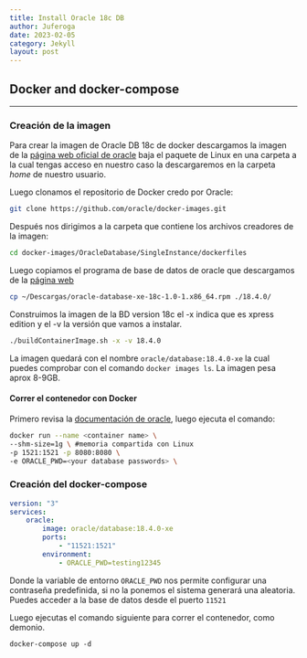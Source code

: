 ```yaml
---
title: Install Oracle 18c DB
author: Juferoga
date: 2023-02-05
category: Jekyll
layout: post
---
```


## Docker and docker-compose
---

### Creación de la imagen
Para crear la imagen de Oracle DB 18c de docker descargamos la imagen de la [página web oficial de oracle][1] baja el paquete de Linux en una carpeta a la cual tengas acceso en nuestro caso la descargaremos en la carpeta *home* de nuestro usuario.

Luego clonamos el repositorio de Docker credo por Oracle:
```bash
git clone https://github.com/oracle/docker-images.git
```
Después nos dirigimos a la carpeta que contiene los archivos creadores de la imagen:
``` bash
cd docker-images/OracleDatabase/SingleInstance/dockerfiles
```
Luego copiamos el programa de base de datos de oracle que descargamos de la [página web][1]
``` bash
cp ~/Descargas/oracle-database-xe-18c-1.0-1.x86_64.rpm ./18.4.0/
```
Construimos la imagen de la BD version 18c el -x indica que es xpress edition y el -v la versión que vamos a instalar.
``` bash
./buildContainerImage.sh -x -v 18.4.0
```
La imagen quedará con el nombre ```oracle/database:18.4.0-xe``` la cual puedes comprobar con el comando ```docker images ls```. La imagen pesa aprox 8-9GB.

#### Correr el contenedor con Docker

Primero revisa la [documentación de oracle][2], luego ejecuta el comando:
```bash
docker run --name <container name> \
--shm-size=1g \ #memoria compartida con Linux
-p 1521:1521 -p 8080:8080 \
-e ORACLE_PWD=<your database passwords> \
```

### Creación del docker-compose

```yml
version: "3"
services:
    oracle:
        image: oracle/database:18.4.0-xe
        ports:
            - "11521:1521"
        environment:
            - ORACLE_PWD=testing12345
```

Donde la variable de entorno ```ORACLE_PWD``` nos permite configurar una contraseña predefinida, si no la ponemos el sistema generará una aleatoria. Puedes acceder a la base de datos desde el puerto ```11521```

Luego ejecutas el comando siguiente para correr el contenedor, como demonio.
```
docker-compose up -d 
```

[1]:https://www.oracle.com/database/technologies/xe18c-downloads.html
[2]:https://github.com/oracle/docker-images/tree/main/OracleDatabase/SingleInstance